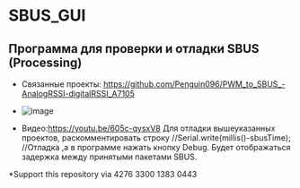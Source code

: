 # SBUS_GUI
## Программа для проверки и отладки SBUS (Processing)
* Связанные проекты: https://github.com/Penguin096/PWM_to_SBUS_-AnalogRSSI-digitalRSSI_A7105

* ![image](https://user-images.githubusercontent.com/65414023/115803704-1d0d0780-a3ea-11eb-9030-4e3dfaae206b.png)

* Видео:https://youtu.be/605c-qysxV8
Для отладки вышеуказанных проектов, раскомментировать строку
//Serial.write(millis()-sbusTime);  //Отладка
,а в программе нажать кнопку Debug. Будет отображаться задержка между принятыми пакетами SBUS.

*Support this repository via 4276 3300 1383 0443
